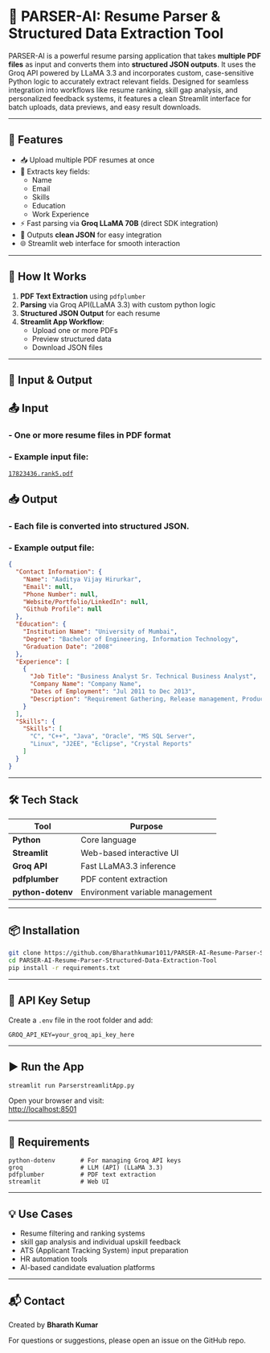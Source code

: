 # 📄 PARSER-AI: Resume Parser & Structured Data Extraction Tool

PARSER-AI is a powerful resume parsing application that takes **multiple PDF files** as input and converts them into **structured JSON outputs**. It uses the Groq API powered by LLaMA 3.3 and incorporates custom, case-sensitive Python logic to accurately extract relevant fields. Designed for seamless integration into workflows like resume ranking, skill gap analysis, and personalized feedback systems, it features a clean Streamlit interface for batch uploads, data previews, and easy result downloads.


---

## 🚀 Features

- 📥 Upload multiple PDF resumes at once  
- 🧠 Extracts key fields:
  - Name  
  - Email  
  - Skills  
  - Education  
  - Work Experience  
- ⚡ Fast parsing via **Groq LLaMA 70B** (direct SDK integration)  
- 💾 Outputs **clean JSON** for easy integration  
- 🌐 Streamlit web interface for smooth interaction  

---

## 🧠 How It Works

1. **PDF Text Extraction** using `pdfplumber`  
2. **Parsing** via Groq API(LLaMA 3.3) with custom python logic  
3. **Structured JSON Output** for each resume  
4. **Streamlit App Workflow**:
   - Upload one or more PDFs  
   - Preview structured data  
   - Download JSON files  

---

## 📂 Input & Output

## 📤 Input

### - One or more resume files in **PDF** format  
### - Example input file:  
  [`17823436.rank5.pdf`](https://github.com/Bharathkumar1011/PARSER-AI-Resume-Parser-Structured-Data-Extraction-Tool/blob/main/PARSER-APP%20INPUT/17823436.rank5.pdf)

## 📥 Output

### - Each file is converted into structured JSON. 
### - Example output file:  

```json
{
  "Contact Information": {
    "Name": "Aaditya Vijay Hirurkar",
    "Email": null,
    "Phone Number": null,
    "Website/Portfolio/LinkedIn": null,
    "Github Profile": null
  },
  "Education": {
    "Institution Name": "University of Mumbai",
    "Degree": "Bachelor of Engineering, Information Technology",
    "Graduation Date": "2008"
  },
  "Experience": [
    {
      "Job Title": "Business Analyst Sr. Technical Business Analyst",
      "Company Name": "Company Name",
      "Dates of Employment": "Jul 2011 to Dec 2013",
      "Description": "Requirement Gathering, Release management, Product management, Client handling, etc."
    }
  ],
  "Skills": {
    "Skills": [
      "C", "C++", "Java", "Oracle", "MS SQL Server",
      "Linux", "J2EE", "Eclipse", "Crystal Reports"
    ]
  }
}
```

---

## 🛠 Tech Stack

| Tool              | Purpose                                |
|-------------------|----------------------------------------|
| **Python**        | Core language                          |
| **Streamlit**     | Web-based interactive UI               |
| **Groq API**      | Fast LLaMA3.3 inference               |
| **pdfplumber**    | PDF content extraction                 |
| **python-dotenv** | Environment variable management        |

---

## 📦 Installation

```bash
git clone https://github.com/Bharathkumar1011/PARSER-AI-Resume-Parser-Structured-Data-Extraction-Tool.git
cd PARSER-AI-Resume-Parser-Structured-Data-Extraction-Tool
pip install -r requirements.txt
```

---

## 🔐 API Key Setup

Create a `.env` file in the root folder and add:

```env
GROQ_API_KEY=your_groq_api_key_here
```

---

## ▶️ Run the App

```bash
streamlit run ParserstreamlitApp.py
```

Open your browser and visit:  
[http://localhost:8501](http://localhost:8501)

---

## 📄 Requirements

```text
python-dotenv       # For managing Groq API keys  
groq                # LLM (API) (LLaMA 3.3)  
pdfplumber          # PDF text extraction  
streamlit           # Web UI  
```

---

## 💡 Use Cases

- Resume filtering and ranking systems
- skill gap analysis and individual upskill feedback 
- ATS (Applicant Tracking System) input preparation  
- HR automation tools  
- AI-based candidate evaluation platforms

---

## 📬 Contact

Created by **Bharath Kumar**

For questions or suggestions, please open an issue on the GitHub repo.
